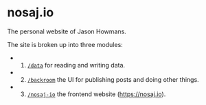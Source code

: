 # nosaj.io 

The personal website of Jason Howmans. 

The site is broken up into three modules:

- 1. [`/data`](data) for reading and writing data.
- 2. [`/backroom`](backroom) the UI for publishing posts and doing other things.
- 3. [`/nosaj-io`](nosaj-io) the frontend website (https://nosaj.io).